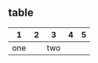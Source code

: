 
## table
 |   1   |   2   |   3   |   4   |   5   |
 | :---: | :---: | :---: | :---: | :---: |
 |  one         ||  two                |||


